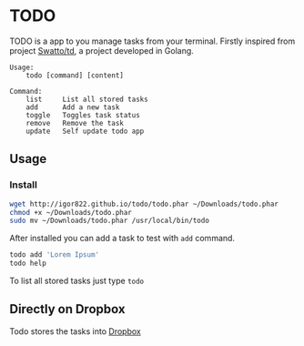 # TODO

TODO is a app to you manage tasks from your terminal.
Firstly inspired from project [Swatto/td](https://github.com/Swatto/td), a project developed in Golang.

```
Usage:
    todo [command] [content]

Command:
    list	 List all stored tasks
    add		 Add a new task
    toggle	 Toggles task status
    remove	 Remove the task
	update	 Self update todo app
```

## Usage

### Install

```bash
wget http://igor822.github.io/todo/todo.phar ~/Downloads/todo.phar
chmod +x ~/Downloads/todo.phar
sudo mv ~/Downloads/todo.phar /usr/local/bin/todo
```

After installed you can add a task to test with `add` command.

```bash
todo add 'Lorem Ipsum'
todo help
```

To list all stored tasks just type `todo`

## Directly on Dropbox

Todo stores the tasks into [Dropbox](http://dropbox.com)
